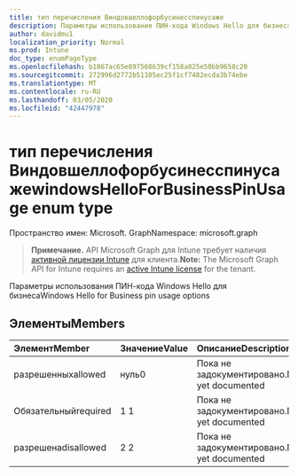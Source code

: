 ```yaml
---
title: тип перечисления Виндовшеллофорбусинесспинусаже
description: Параметры использования ПИН-кода Windows Hello для бизнеса
author: davidmu1
localization_priority: Normal
ms.prod: Intune
doc_type: enumPageType
ms.openlocfilehash: b1867ac65e897568639cf158a025e50bb9658c20
ms.sourcegitcommit: 272996d2772b51105ec25f1cf7482ecda3b74ebe
ms.translationtype: MT
ms.contentlocale: ru-RU
ms.lasthandoff: 03/05/2020
ms.locfileid: "42447978"
---
```

# <a name="windowshelloforbusinesspinusage-enum-type"></a><span data-ttu-id="accc2-103">тип перечисления Виндовшеллофорбусинесспинусаже</span><span class="sxs-lookup"><span data-stu-id="accc2-103">windowsHelloForBusinessPinUsage enum type</span></span>

<span data-ttu-id="accc2-104">Пространство имен: Microsoft. Graph</span><span class="sxs-lookup"><span data-stu-id="accc2-104">Namespace: microsoft.graph</span></span>

> <span data-ttu-id="accc2-105">**Примечание.** API Microsoft Graph для Intune требует наличия [активной лицензии Intune](https://go.microsoft.com/fwlink/?linkid=839381) для клиента.</span><span class="sxs-lookup"><span data-stu-id="accc2-105">**Note:** The Microsoft Graph API for Intune requires an [active Intune license](https://go.microsoft.com/fwlink/?linkid=839381) for the tenant.</span></span>

<span data-ttu-id="accc2-106">Параметры использования ПИН-кода Windows Hello для бизнеса</span><span class="sxs-lookup"><span data-stu-id="accc2-106">Windows Hello for Business pin usage options</span></span>

## <a name="members"></a><span data-ttu-id="accc2-107">Элементы</span><span class="sxs-lookup"><span data-stu-id="accc2-107">Members</span></span>
|<span data-ttu-id="accc2-108">Элемент</span><span class="sxs-lookup"><span data-stu-id="accc2-108">Member</span></span>|<span data-ttu-id="accc2-109">Значение</span><span class="sxs-lookup"><span data-stu-id="accc2-109">Value</span></span>|<span data-ttu-id="accc2-110">Описание</span><span class="sxs-lookup"><span data-stu-id="accc2-110">Description</span></span>|
|:---|:---|:---|
|<span data-ttu-id="accc2-111">разрешенных</span><span class="sxs-lookup"><span data-stu-id="accc2-111">allowed</span></span>|<span data-ttu-id="accc2-112">нуль</span><span class="sxs-lookup"><span data-stu-id="accc2-112">0</span></span>|<span data-ttu-id="accc2-113">Пока не задокументировано.</span><span class="sxs-lookup"><span data-stu-id="accc2-113">Not yet documented</span></span>|
|<span data-ttu-id="accc2-114">Обязательный</span><span class="sxs-lookup"><span data-stu-id="accc2-114">required</span></span>|<span data-ttu-id="accc2-115">1 </span><span class="sxs-lookup"><span data-stu-id="accc2-115">1</span></span>|<span data-ttu-id="accc2-116">Пока не задокументировано.</span><span class="sxs-lookup"><span data-stu-id="accc2-116">Not yet documented</span></span>|
|<span data-ttu-id="accc2-117">разрешена</span><span class="sxs-lookup"><span data-stu-id="accc2-117">disallowed</span></span>|<span data-ttu-id="accc2-118">2 </span><span class="sxs-lookup"><span data-stu-id="accc2-118">2</span></span>|<span data-ttu-id="accc2-119">Пока не задокументировано.</span><span class="sxs-lookup"><span data-stu-id="accc2-119">Not yet documented</span></span>|




